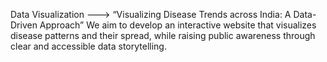 Data Visualization ---> “Visualizing Disease Trends across India: A Data-Driven Approach” 
We aim to develop an interactive website that visualizes disease patterns and their spread, while raising public awareness through clear and accessible data storytelling.
